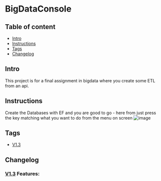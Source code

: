 # BigDataConsole

## Table of content
* [Intro](#Intro)
* [Instructions](#Instructions)
* [Tags](#Tags)
* [Changelog](#Changelog)


## Intro
This project is for a final assignment in bigdata where you create some ETL from an api. 

## Instructions
Create the Databases with EF and you are good to go - here from just press the key matching what you want to do from the menu on screen
![image](https://github.com/Kevin-Vetter/BigDataConsole/assets/96051505/1139c436-158d-455f-a315-0c3d6e149206)


## Tags
* [V1.3](https://github.com/Kevin-Vetter/BigDataConsole)


## Changelog

### [V1.3](https://github.com/Kevin-Vetter/BigDataConsole) Features: 
